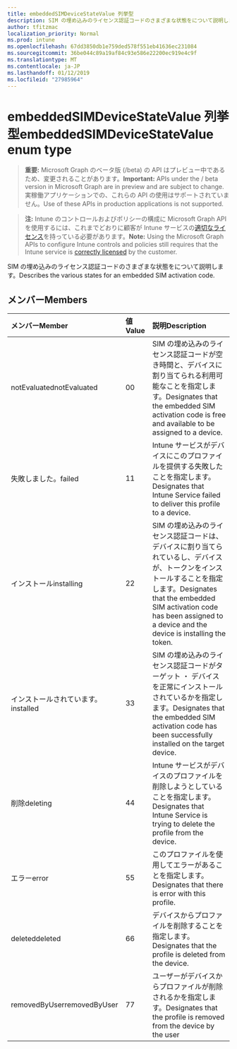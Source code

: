 ```yaml
---
title: embeddedSIMDeviceStateValue 列挙型
description: SIM の埋め込みのライセンス認証コードのさまざまな状態をについて説明します。
author: tfitzmac
localization_priority: Normal
ms.prod: intune
ms.openlocfilehash: 67dd3850db1e759ded578f551eb41636ec231084
ms.sourcegitcommit: 36be044c89a19af84c93e586e22200ec919e4c9f
ms.translationtype: MT
ms.contentlocale: ja-JP
ms.lasthandoff: 01/12/2019
ms.locfileid: "27985964"
---
```

# <a name="embeddedsimdevicestatevalue-enum-type"></a><span data-ttu-id="78b0f-103">embeddedSIMDeviceStateValue 列挙型</span><span class="sxs-lookup"><span data-stu-id="78b0f-103">embeddedSIMDeviceStateValue enum type</span></span>

> <span data-ttu-id="78b0f-104">**重要:** Microsoft Graph のベータ版 (/beta) の API はプレビュー中であるため、変更されることがあります。</span><span class="sxs-lookup"><span data-stu-id="78b0f-104">**Important:** APIs under the / beta version in Microsoft Graph are in preview and are subject to change.</span></span> <span data-ttu-id="78b0f-105">実稼働アプリケーションでの、これらの API の使用はサポートされていません。</span><span class="sxs-lookup"><span data-stu-id="78b0f-105">Use of these APIs in production applications is not supported.</span></span>

> <span data-ttu-id="78b0f-106">**注:** Intune のコントロールおよびポリシーの構成に Microsoft Graph API を使用するには、これまでどおりに顧客が Intune サービスの[適切なライセンス](https://go.microsoft.com/fwlink/?linkid=839381)を持っている必要があります。</span><span class="sxs-lookup"><span data-stu-id="78b0f-106">**Note:** Using the Microsoft Graph APIs to configure Intune controls and policies still requires that the Intune service is [correctly licensed](https://go.microsoft.com/fwlink/?linkid=839381) by the customer.</span></span>

<span data-ttu-id="78b0f-107">SIM の埋め込みのライセンス認証コードのさまざまな状態をについて説明します。</span><span class="sxs-lookup"><span data-stu-id="78b0f-107">Describes the various states for an embedded SIM activation code.</span></span>
## <a name="members"></a><span data-ttu-id="78b0f-108">メンバー</span><span class="sxs-lookup"><span data-stu-id="78b0f-108">Members</span></span>
|<span data-ttu-id="78b0f-109">メンバー</span><span class="sxs-lookup"><span data-stu-id="78b0f-109">Member</span></span>|<span data-ttu-id="78b0f-110">値</span><span class="sxs-lookup"><span data-stu-id="78b0f-110">Value</span></span>|<span data-ttu-id="78b0f-111">説明</span><span class="sxs-lookup"><span data-stu-id="78b0f-111">Description</span></span>|
|:---|:---|:---|
|<span data-ttu-id="78b0f-112">notEvaluated</span><span class="sxs-lookup"><span data-stu-id="78b0f-112">notEvaluated</span></span>|<span data-ttu-id="78b0f-113">0</span><span class="sxs-lookup"><span data-stu-id="78b0f-113">0</span></span>|<span data-ttu-id="78b0f-114">SIM の埋め込みのライセンス認証コードが空き時間と、デバイスに割り当てられる利用可能なことを指定します。</span><span class="sxs-lookup"><span data-stu-id="78b0f-114">Designates that the embedded SIM activation code is free and available to be assigned to a device.</span></span>|
|<span data-ttu-id="78b0f-115">失敗しました。</span><span class="sxs-lookup"><span data-stu-id="78b0f-115">failed</span></span>|<span data-ttu-id="78b0f-116">1</span><span class="sxs-lookup"><span data-stu-id="78b0f-116">1</span></span>|<span data-ttu-id="78b0f-117">Intune サービスがデバイスにこのプロファイルを提供する失敗したことを指定します。</span><span class="sxs-lookup"><span data-stu-id="78b0f-117">Designates that Intune Service failed to deliver this profile to a device.</span></span>|
|<span data-ttu-id="78b0f-118">インストール</span><span class="sxs-lookup"><span data-stu-id="78b0f-118">installing</span></span>|<span data-ttu-id="78b0f-119">2</span><span class="sxs-lookup"><span data-stu-id="78b0f-119">2</span></span>|<span data-ttu-id="78b0f-120">SIM の埋め込みのライセンス認証コードは、デバイスに割り当てられているし、デバイスが、トークンをインストールすることを指定します。</span><span class="sxs-lookup"><span data-stu-id="78b0f-120">Designates that the embedded SIM activation code has been assigned to a device and the device is installing the token.</span></span>|
|<span data-ttu-id="78b0f-121">インストールされています。</span><span class="sxs-lookup"><span data-stu-id="78b0f-121">installed</span></span>|<span data-ttu-id="78b0f-122">3</span><span class="sxs-lookup"><span data-stu-id="78b0f-122">3</span></span>|<span data-ttu-id="78b0f-123">SIM の埋め込みのライセンス認証コードがターゲット ・ デバイスを正常にインストールされているかを指定します。</span><span class="sxs-lookup"><span data-stu-id="78b0f-123">Designates that the embedded SIM activation code has been successfully installed on the target device.</span></span>|
|<span data-ttu-id="78b0f-124">削除</span><span class="sxs-lookup"><span data-stu-id="78b0f-124">deleting</span></span>|<span data-ttu-id="78b0f-125">4</span><span class="sxs-lookup"><span data-stu-id="78b0f-125">4</span></span>|<span data-ttu-id="78b0f-126">Intune サービスがデバイスのプロファイルを削除しようとしていることを指定します。</span><span class="sxs-lookup"><span data-stu-id="78b0f-126">Designates that Intune Service is trying to delete the profile from the device.</span></span>|
|<span data-ttu-id="78b0f-127">エラー</span><span class="sxs-lookup"><span data-stu-id="78b0f-127">error</span></span>|<span data-ttu-id="78b0f-128">5</span><span class="sxs-lookup"><span data-stu-id="78b0f-128">5</span></span>|<span data-ttu-id="78b0f-129">このプロファイルを使用してエラーがあることを指定します。</span><span class="sxs-lookup"><span data-stu-id="78b0f-129">Designates that there is error with this profile.</span></span>|
|<span data-ttu-id="78b0f-130">deleted</span><span class="sxs-lookup"><span data-stu-id="78b0f-130">deleted</span></span>|<span data-ttu-id="78b0f-131">6</span><span class="sxs-lookup"><span data-stu-id="78b0f-131">6</span></span>|<span data-ttu-id="78b0f-132">デバイスからプロファイルを削除することを指定します。</span><span class="sxs-lookup"><span data-stu-id="78b0f-132">Designates that the profile is deleted from the device.</span></span>|
|<span data-ttu-id="78b0f-133">removedByUser</span><span class="sxs-lookup"><span data-stu-id="78b0f-133">removedByUser</span></span>|<span data-ttu-id="78b0f-134">7</span><span class="sxs-lookup"><span data-stu-id="78b0f-134">7</span></span>|<span data-ttu-id="78b0f-135">ユーザーがデバイスからプロファイルが削除されるかを指定します。</span><span class="sxs-lookup"><span data-stu-id="78b0f-135">Designates that the profile is removed from the device by the user</span></span>|





